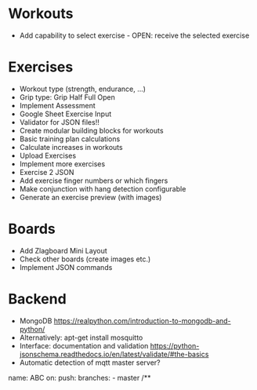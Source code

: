 # Workouts
+ Add capability to select exercise - OPEN: receive the selected exercise

# Exercises
+ Workout type (strength, endurance, ...)
+ Grip type: Grip Half Full Open 
+ Implement Assessment
+ Google Sheet Exercise Input
+ Validator for JSON files!!
+ Create modular building blocks for workouts
+ Basic training plan calculations
+ Calculate increases in workouts
+ Upload Exercises
+ Implement more exercises
+ Exercise 2 JSON
+ Add exercise finger numbers or which fingers
+ Make conjunction with hang detection configurable
+ Generate an exercise preview (with images)

# Boards
+ Add Zlagboard Mini Layout
+ Check other boards (create images etc.)
+ Implement JSON commands



# Backend
+ MongoDB https://realpython.com/introduction-to-mongodb-and-python/
+ Alternatively: apt-get install mosquitto
+ Interface: documentation and validation https://python-jsonschema.readthedocs.io/en/latest/validate/#the-basics
+ Automatic detection of mqtt master server?

name: ABC
on:
  push:
    branches:
      - master
    /**
